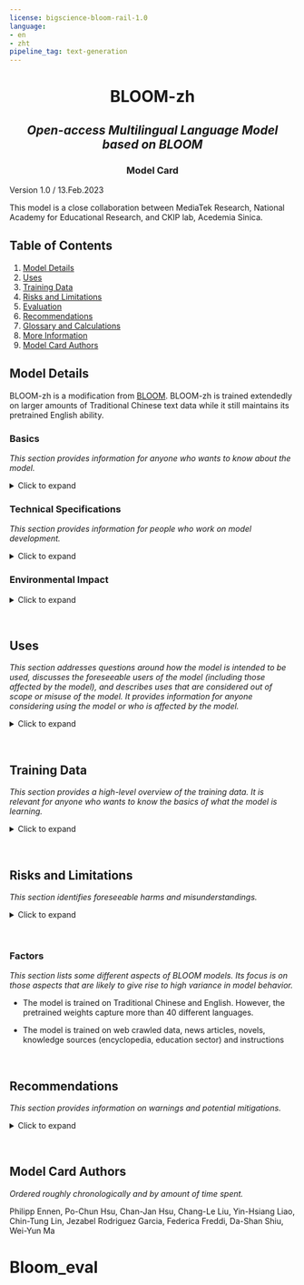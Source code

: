 ```yaml
---
license: bigscience-bloom-rail-1.0
language:
- en
- zht
pipeline_tag: text-generation
---
```


<h1 style='text-align: center '>BLOOM-zh</h1> 
<h2 style='text-align: center '><em>Open-access Multilingual Language Model based on BLOOM</em> </h2> 
<h3 style='text-align: center '>Model Card</h3>

Version 1.0 / 13.Feb.2023

This model is a close collaboration between MediaTek Research, National Academy for Educational Research, and CKIP lab, Acedemia Sinica.

## Table of Contents
1. [Model Details](#model-details)
2. [Uses](#uses)
3. [Training Data](#training-data)
4. [Risks and Limitations](#risks-and-limitations)
5. [Evaluation](#evaluation)
6. [Recommendations](#recommendations)
7. [Glossary and Calculations](#glossary-and-calculations)
8. [More Information](#more-information)
9. [Model Card Authors](#model-card-authors)

## Model Details  
BLOOM-zh is a modification from [BLOOM](https://huggingface.co/bigscience/bloom). 
BLOOM-zh is trained extendedly on larger amounts of Traditional Chinese text data while it still maintains its pretrained English ability.
    

### Basics
*This section provides information for anyone who wants to know about the model.*

<details>
<summary>Click to expand</summary> <br/>
    
**Developed by:** MediaTek Research ([website](https://www.mtkresearch.com/))
    
**Model Type:** Transformer-based Language Model

**Version:** 1.0.0

**Languages:** Multiple; see [training data](#training-data)

**License:** MEDIATEK RESEARCH License ([link](https://huggingface.co/MediaTek-Research/bloom-1b1-zh/blob/main/LICENSE_MR.md)) and RAIL License v1.0 ([link](https://huggingface.co/spaces/bigscience/license))

**Release Date Estimate:** Tuesday, 14.February.2023

**Send Questions to:** info@mtkresearch.com

**Cite as:** MediaTek Research, MediaTek Research Open-access Multilingual Language Model based on BLOOM. International, February 2023.

**Organizations of contributors:** 
    
* MediaTek Research
* Academia Sinica

</details>

### Technical Specifications
*This section provides information for people who work on model development.*

<details>
<summary>Click to expand</summary><br/>

**Model Architecture:** Modified from Megatron-LM GPT2 (see [paper](https://arxiv.org/abs/1909.08053), [BLOOM Megatron code](https://github.com/bigscience-workshop/Megatron-DeepSpeed)):

* Decoder-only architecture

* Layer normalization applied to word embeddings layer (`StableEmbedding`; see [code](https://github.com/facebookresearch/bitsandbytes), [paper](https://arxiv.org/pdf/2110.02861.pdf))

* ALiBI positional encodings (see [paper](https://arxiv.org/pdf/2108.12409.pdf)), with GeLU activation functions

* 1,065,314,304 parameters:

    * 385,351,680 embedding parameters

    * 24 layers, 16 attention heads

    * Hidden layers are 1536-dimensional

    * Sequence length of 2048 tokens used (see [BLOOM tokenizer](https://huggingface.co/bigscience/tokenizer), [tokenizer description](#tokenization))

**Objective Function:** Cross Entropy with mean reduction (see [API documentation](https://pytorch.org/docs/stable/generated/torch.nn.CrossEntropyLoss.html#torch.nn.CrossEntropyLoss)).
    
**Compute infrastructure:** 

* Hardware: 8 A6000 48GB GPUs (1 node):


* Software:
  
    *   Bigscience Megatron-DeepSpeed ([Github link](https://github.com/bigscience-workshop/Megatron-DeepSpeed))
  
    *   Megatron-DeepSpeed ([Github link](https://github.com/bigscience-workshop/Megatron-DeepSpeed))

    *   DeepSpeed ([Github link](https://github.com/microsoft/DeepSpeed))

    *   PyTorch (pytorch-1.11 w/ CUDA-11.5; see [Github link](https://github.com/pytorch/pytorch))

    *   apex ([Github link](https://github.com/NVIDIA/apex))


#### **Training**

Details are provided in the [paper](https://arxiv.org/).

- Number of epochs: 1

- Dates: Feb. 2023

#### **Tokenization**
    
The BLOOM tokenizer ([link](https://huggingface.co/bigscience/tokenizer)) is a learned subword tokenizer trained using:
    
- A byte-level Byte Pair Encoding (BPE) algorithm 

- A simple pre-tokenization rule, no normalization

- A vocabulary size of 250,680

It was trained on a subset of a preliminary version of the corpus using alpha-weighting per language.    
    
</details>


### Environmental Impact

<details>
<summary>Click to expand</summary><br/>

Please refer to [Model card](https://huggingface.co/bigscience/bloom-1b1#model-details).


</details>
<p>&nbsp;</p>

## Uses

*This section addresses questions around how the model is intended to be used, discusses the foreseeable users of the model (including those affected by the model), and describes uses that are considered out of scope or misuse of the model. 
It provides information for anyone considering using the model or who is affected by the model.*


<details>
<summary>Click to expand</summary><br/>
    
Please refer to [Model card](https://huggingface.co/bigscience/bloom-1b1#uses).
    
</details>
<p>&nbsp;</p>

## Training Data
*This section provides a high-level overview of the training data. It is relevant for anyone who wants to know the basics of what the model is learning.*


<details>
<summary>Click to expand</summary><br/>
    
We trained the 1B1 parameter model on a total of 6 Billion tokens mainly crawled from the internet and provided from National Academy for Educational Research, 75% of the training data is Traditional Chinese, 25% is English.
    
</details>    
</details>
<p>&nbsp;</p>

## Risks and Limitations
*This section identifies foreseeable harms and misunderstandings.*

<details>
<summary>Click to expand</summary><br/>
    
Please refer to [Model card](https://huggingface.co/bigscience/bloom-1b1#risks-and-limitations).

</details>
<p>&nbsp;</p>

### Factors 
*This section lists some different aspects of BLOOM models. Its focus is on those aspects that are likely to give rise to high variance in model behavior.*

- The model is trained on Traditional Chinese and English. However, the pretrained weights capture more than 40 different languages.

- The model is trained on web crawled data, news articles, novels, knowledge sources (encyclopedia, education sector) and instructions

</details>
<p>&nbsp;</p>

## Recommendations

*This section provides information on warnings and potential mitigations.*


<details>
<summary>Click to expand</summary><br/>

Please refer to [Model card](https://huggingface.co/bigscience/bloom-1b1#recommendations).

</details>
<p>&nbsp;</p>

    
## Model Card Authors
*Ordered roughly chronologically and by amount of time spent.*

Philipp Ennen, Po-Chun Hsu, Chan-Jan Hsu, Chang-Le Liu, Yin-Hsiang Liao, Chin-Tung Lin, Jezabel Rodriguez Garcia, Federica Freddi, Da-Shan Shiu, Wei-Yun Ma
# Bloom_eval
